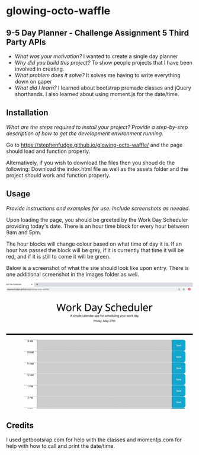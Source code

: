 # glowing-octo-waffle

## 9-5 Day Planner - Challenge Assignment 5 Third Party APIs

- *What was your motivation?*  I wanted to create a single day planner
- *Why did you build this project?*  To show people projects that I have been involved in creating.
- *What problem does it solve?*  It solves me having to write everything down on paper
- *What did I learn?* I learned about bootstrap premade classes and jQuery shorthands. I also learned about using moment.js for the date/time. 



## Installation

*What are the steps required to install your project? Provide a step-by-step description of how to get the development environment running.*

Go to https://stephenfudge.github.io/glowing-octo-waffle/ and the page should load and function properly. 

Alternatively, if you wish to download the files then you shoud do the following:
Download the index.html file as well as the assets folder and the project should work and function properly. 

## Usage

*Provide instructions and examples for use. Include screenshots as needed.*

Upon loading the page, you should be greeted by the Work Day Scheduler providing today's date. There is an hour time block for every hour between 9am and 5pm. 

The hour blocks will change colour based on what time of day it is.  If an hour has passed the block will be grey, if it is currently that time it will be red, and if it is still to come it will be green. 

Below is a screenshot of what the site should look like upon entry. There is one additional screenshot in the images folder as well.


![alt text](assets/images//demo1.png)


## Credits
I used getbootsrap.com for help with the classes and momentjs.com for help with how to call and print the date/time.